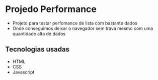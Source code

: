 
# Projedo Performance
- Projeto para testar perfomance de lista com bastante dados
- Onde conseguimos deixar o navegador sem trava mesmo com uma quantidade alta de dados


## Tecnologias usadas
- HTML
- CSS
- Javascript